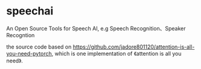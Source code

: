 # speechai
An Open Source Tools for Speech AI, e.g Speech Recognition、Speaker Recogntion

the source code based on https://github.com/jadore801120/attention-is-all-you-need-pytorch, which is one implementation of 《attention is all you need》.
